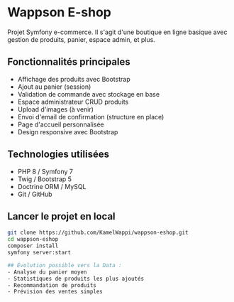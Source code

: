 # Wappson E-shop 

Projet Symfony e-commerce. Il s'agit d'une boutique en ligne basique avec gestion de produits, panier, espace admin, et plus.

## Fonctionnalités principales

-  Affichage des produits avec Bootstrap
-  Ajout au panier (session)
-  Validation de commande avec stockage en base
-  Espace administrateur CRUD produits
-  Upload d'images (à venir)
-  Envoi d'email de confirmation (structure en place)
-  Page d'accueil personnalisée
-  Design responsive avec Bootstrap

##  Technologies utilisées

- PHP 8 / Symfony 7
- Twig / Bootstrap 5
- Doctrine ORM / MySQL
- Git / GitHub

##  Lancer le projet en local

```bash
git clone https://github.com/KamelWappi/wappson-eshop.git
cd wappson-eshop
composer install
symfony server:start

## Évolution possible vers la Data :
- Analyse du panier moyen
- Statistiques de produits les plus ajoutés
- Recommandation de produits
- Prévision des ventes simples
